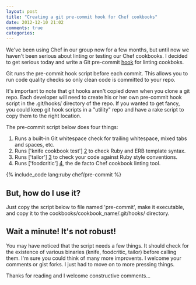 ```yaml
---
layout: post
title: "Creating a git pre-commit hook for Chef cookbooks"
date: 2012-12-10 21:02
comments: true
categories: 
---
```


We've been using Chef in our group now for a few months, but until now we haven't been serious about linting or testing our Chef cookbooks. I decided to get serious today and write a Git pre-commit [hook][1] for linting cookboks.

Git runs the pre-commit hook script before each commit. This allows you to run code quality checks so only clean code is committed to your repo.

It's important to note that git hooks aren't copied down when you clone a git repo. Each developer will need to create his or her own pre-commit hook script in the .git/hooks/ directory of the repo. If you wanted to get fancy, you could keep git hook scripts in a "utility" repo and have a rake script to copy them to the right location.

The pre-commit script below does four things:

1. Runs a built-in Git whitespace check for trailing whitespace, mixed tabs and spaces, etc.
2. Runs ['knife cookbook test'] [2] to check Ruby and ERB template syntax.
3. Runs ['tailor'] [3] to check your code against Ruby style conventions.
4. Runs ['foodcritic'] [4], the de facto Chef cookbook linting tool.

[1]: http://git-scm.com/docs/githooks
[2]: http://wiki.opscode.com/display/chef/Managing+Cookbooks+With+Knife#ManagingCookbooksWithKnife-test 
[3]: https://github.com/turboladen/tailor
[4]: http://acrmp.github.com/foodcritic/

<!--more-->

{% include_code lang:ruby chef/pre-commit %}

## But, how do I use it?
Just copy the script below to file named 'pre-commit', make it executable, and copy it to the cookbooks/cookbook_name/.git/hooks/ directory.

## Wait a minute! It's not robust!
You may have noticed that the script needs a few things. It should check for the existence of various binaries (knife, foodcritic, tailor) before calling them. I'm sure you could think of many more improvents. I welcome your comments or gist forks. I just had to move on to more pressing things.

Thanks for reading and I welcome constructive comments...
